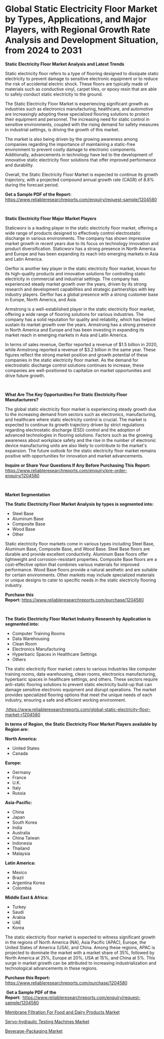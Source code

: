 <p><h1>Global Static Electricity Floor Market by Types, Applications, and Major Players, with Regional Growth Rate Analysis and Development Situation, from 2024 to 2031</h1></p><p><strong>Static Electricity Floor Market Analysis and Latest Trends</strong></p>
<p><p>Static electricity floor refers to a type of flooring designed to dissipate static electricity to prevent damage to sensitive electronic equipment or to reduce the risk of accidental electric shock. These floors are typically made of materials such as conductive vinyl, carpet tiles, or epoxy resin that are able to safely conduct static electricity to the ground.</p><p>The Static Electricity Floor Market is experiencing significant growth as industries such as electronics manufacturing, healthcare, and automotive are increasingly adopting these specialized flooring solutions to protect their equipment and personnel. The increasing need for static control in sensitive environments, coupled with the rising demand for safety measures in industrial settings, is driving the growth of this market.</p><p>The market is also being driven by the growing awareness among companies regarding the importance of maintaining a static-free environment to prevent costly damage to electronic components. Additionally, advancements in technology have led to the development of innovative static electricity floor solutions that offer improved performance and durability.</p><p>Overall, the Static Electricity Floor Market is expected to continue its growth trajectory, with a projected compound annual growth rate (CAGR) of 8.8% during the forecast period.</p></p>
<p><strong>Get a Sample PDF of the Report:&nbsp;</strong> <a href="https://www.reliableresearchreports.com/enquiry/request-sample/1204580">https://www.reliableresearchreports.com/enquiry/request-sample/1204580</a></p>
<p>&nbsp;</p>
<p><strong>Static Electricity Floor Major Market Players</strong></p>
<p><p>Staticworx is a leading player in the static electricity floor market, offering a wide range of products designed to effectively control electrostatic discharge in various environments. The company has shown impressive market growth in recent years due to its focus on technology innovation and product diversification. Staticworx has a strong presence in North America and Europe and has been expanding its reach into emerging markets in Asia and Latin America.</p><p>Gerflor is another key player in the static electricity floor market, known for its high-quality products and innovative solutions for controlling static electricity in commercial and industrial settings. The company has experienced steady market growth over the years, driven by its strong research and development capabilities and strategic partnerships with key industry players. Gerflor has a global presence with a strong customer base in Europe, North America, and Asia.</p><p>Armstrong is a well-established player in the static electricity floor market, offering a wide range of flooring solutions for various industries. The company has a solid reputation for quality and reliability, which has helped sustain its market growth over the years. Armstrong has a strong presence in North America and Europe and has been investing in expanding its market reach in emerging markets in Asia and Latin America.</p><p>In terms of sales revenue, Gerflor reported a revenue of $1.5 billion in 2020, while Armstrong reported a revenue of $3.2 billion in the same year. These figures reflect the strong market position and growth potential of these companies in the static electricity floor market. As the demand for electrostatic discharge control solutions continues to increase, these companies are well-positioned to capitalize on market opportunities and drive future growth.</p></p>
<p>&nbsp;</p>
<p><strong>What Are The Key Opportunities For Static Electricity Floor Manufacturers?</strong></p>
<p><p>The global static electricity floor market is experiencing steady growth due to the increasing demand from sectors such as electronics, manufacturing, and healthcare where static electricity control is crucial. The market is expected to continue its growth trajectory driven by strict regulations regarding electrostatic discharge (ESD) control and the adoption of advanced technologies in flooring solutions. Factors such as the growing awareness about workplace safety and the rise in the number of electronic device manufacturing units are also likely to contribute to the market's expansion. The future outlook for the static electricity floor market remains positive with opportunities for innovation and market advancements.</p></p>
<p><strong>Inquire or Share Your Questions If Any Before Purchasing This Report:</strong> <a href="https://www.reliableresearchreports.com/enquiry/pre-order-enquiry/1204580">https://www.reliableresearchreports.com/enquiry/pre-order-enquiry/1204580</a></p>
<p>&nbsp;</p>
<p><strong>Market Segmentation</strong></p>
<p><strong>The Static Electricity Floor Market Analysis by types is segmented into:</strong></p>
<p><ul><li>Steel Base</li><li>Aluminum Base</li><li>Composite Base</li><li>Wood Base</li><li>Other</li></ul></p>
<p><p>Static electricity floor markets come in various types including Steel Base, Aluminum Base, Composite Base, and Wood Base. Steel Base floors are durable and provide excellent conductivity. Aluminum Base floors offer lightweight and corrosion-resistant properties. Composite Base floors are a cost-effective option that combines various materials for improved performance. Wood Base floors provide a natural aesthetic and are suitable for certain environments. Other markets may include specialized materials or unique designs to cater to specific needs in the static electricity flooring industry.</p></p>
<p><strong>Purchase this Report:&nbsp;</strong><a href="https://www.reliableresearchreports.com/purchase/1204580">https://www.reliableresearchreports.com/purchase/1204580</a></p>
<p>&nbsp;</p>
<p><strong>The Static Electricity Floor Market Industry Research by Application is segmented into:</strong></p>
<p><ul><li>Computer Training Rooms</li><li>Data Warehousing</li><li>Clean Room</li><li>Electronics Manufacturing</li><li>Hyperbaric Spaces in Healthcare Settings</li><li>Others</li></ul></p>
<p><p>The static electricity floor market caters to various industries like computer training rooms, data warehousing, clean rooms, electronics manufacturing, hyperbaric spaces in healthcare settings, and others. These sectors require anti-static flooring solutions to prevent static electricity build-up that can damage sensitive electronic equipment and disrupt operations. The market provides specialized flooring options that meet the unique needs of each industry, ensuring a safe and efficient working environment.</p></p>
<p><a href="https://www.reliableresearchreports.com/global-static-electricity-floor-market-r1204580">&nbsp;https://www.reliableresearchreports.com/global-static-electricity-floor-market-r1204580</a></p>
<p><strong>In terms of Region, the Static Electricity Floor Market Players available by Region are:</strong></p>
<p>
    <p> <strong> North America: </strong>
        <ul>
            <li>United States</li>
            <li>Canada</li>
        </ul>
        </p> 
    <p> <strong> Europe: </strong>
        <ul>
            <li>Germany</li>
            <li>France</li>
            <li>U.K.</li>
            <li>Italy</li>
            <li>Russia</li>
        </ul>
        </p> 
    <p> <strong> Asia-Pacific: </strong>
        <ul>
            <li>China</li>
            <li>Japan</li>
            <li>South Korea</li>
            <li>India</li>
            <li>Australia</li>
            <li>China Taiwan</li>
            <li>Indonesia</li>
            <li>Thailand</li>
            <li>Malaysia</li>
        </ul>
        </p> 
    <p> <strong> Latin America: </strong>
        <ul>
            <li>Mexico</li>
            <li>Brazil</li>
            <li>Argentina Korea</li>
            <li>Colombia</li>
        </ul>
        </p> 
    <p> <strong> Middle East & Africa: </strong>
        <ul>
            <li>Turkey</li>
            <li>Saudi</li>
            <li>Arabia</li>
            <li>UAE</li>
            <li>Korea</li>
        </ul>
    </p>
    </p>
<p><p>The static electricity floor market is expected to witness significant growth in the regions of North America (NA), Asia Pacific (APAC), Europe, the United States of America (USA), and China. Among these regions, APAC is projected to dominate the market with a market share of 35%, followed by North America at 25%, Europe at 20%, USA at 15%, and China at 5%. This surge in market growth can be attributed to increasing industrialization and technological advancements in these regions.</p></p>
<p><strong>Purchase this Report: </strong><a href="https://www.reliableresearchreports.com/purchase/1204580">https://www.reliableresearchreports.com/purchase/1204580</a></p>
<p>&nbsp;<strong>Get a Sample PDF of the Report:&nbsp;&nbsp;</strong><a href="https://www.reliableresearchreports.com/enquiry/request-sample/1204580">https://www.reliableresearchreports.com/enquiry/request-sample/1204580</a></p>
<p><strong></strong></p>
<p><p><a href="https://github.com/RichRobinson5/Market-Research-Report-List-6/blob/main/membrane-filtration-for-food-and-dairy-products-market.md">Membrane Filtration For Food and Dairy Products Market</a></p><p><a href="https://github.com/gdfhhhj/Market-Research-Report-List-5/blob/main/servo-hydraulic-testing-machines-market.md">Servo-hydraulic Testing Machines Market</a></p><p><a href="https://view.publitas.com/reportprime-1/beverage-packaging-market-emerging-trends-and-future-prospects-for-period-from-2024-to-2031/">Beverage-Packaging Market</a></p></p>
